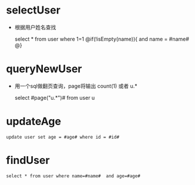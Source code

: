 selectUser
===

* 根据用户姓名查找

	select * from user where 1=1 
	@if(!isEmpty(name)){
	and name = #name#
	@}
	
queryNewUser
===

* 用一个sql做翻页查询，page将输出 count(1) 或者 u.*

	select #page("u.*")# from user u

updateAge
===

	update user set age = #age# where id = #id#


findUser
===

	select * from user where name=#name#  and age=#age#

